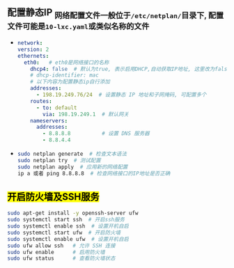 ## 配置静态IP   <sub>网络配置文件一般位于`/etc/netplan/`目录下, 配置文件可能是`10-lxc.yaml`或类似名称的文件</sub>

- ```yaml
  network:
  version: 2
  ethernets:
    eth0:   # eth0是网络接口的名称
      dhcp4: false  # 默认为true, 表示启用DHCP,自动获取IP地址, 这里改为false
      # dhcp-identifier: mac
      # 以下内容为配置静态ip自行添加
      addresses:
        - 198.19.249.76/24  # 设置静态 IP 地址和子网掩码, 可配置多个
      routes:
        - to: default
          via: 198.19.249.1  # 默认网关
      nameservers:
        addresses:
          - 8.8.8.8          # 设置 DNS 服务器
          - 8.8.4.4
  ```

- ```bash
  sudo netplan generate  # 检查文本语法
  sudo netplan try  # 测试配置
  sudo netplan apply  # 应用新的网络配置
  ip a 或者 ping 8.8.8.8  # 检查网络接口的IP地址是否正确
  ```

## <mark>开启防火墙及SSH服务</mark>
```bash
sudo apt-get install -y openssh-server ufw  
sudo systemctl start ssh  # 开启ssh服务
sudo systemctl enable ssh  # 设置开机自启
sudo systemctl start ufw  # 开启防火墙
sudo systemctl enable ufw  # 设置开机自启
sudo ufw allow ssh   # 允许 SSH 连接
sudo ufw enable      # 启用防火墙
sudo ufw status      # 查看防火墙状态
```
